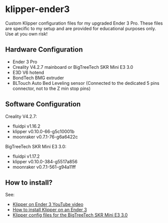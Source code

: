 # klipper-ender3

Custom Klipper configuration files for my upgraded Ender 3 Pro.
These files are specific to my setup and are provided for educational purposes only.
Use at you own risk!

## Hardware Configuration
* Ender 3 Pro
* Creality V4.2.7 mainboard or BigTreeTech SKR Mini E3 3.0
* E3D V6 hotend
* BondTech BMG extruder
* BLTouch Auto Bed Leveling sensor (Connected to the dedicated 5 pins connector, not to the Z min stop pins)

## Software Configuration

Creality V4.2.7:
* fluidpi v1.16.2
* klipper v0.10.0-66-g5c10001b
* moonraker v0.7.1-76-g6a6422c

BigTreeTech SKR Mini E3 3.0:
* fluidpi v1.17.2
* klipper v0.10.0-384-g5517a856
* moonraker v0.7.1-561-g94a11ff

## How to install?
See:
* [Klipper on Ender 3 YouTube video](https://youtu.be/MaUU8stsZPo)
* [How to install Klipper on an Ender 3](https://www.youmaketech.com/klipper-on-ender-3/)
* [Klipper config files for the BigTreeTech SKR Mini E3 3.0](https://www.youmaketech.com/bigtreetech-skr-mini-e3-v3-0-mainboard-upgrade-for-ender-3/)
